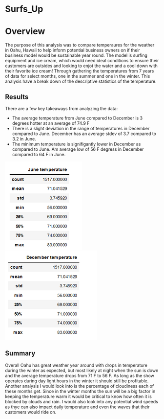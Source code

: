 # Surfs_Up

# Overview 

The purpose of this analysis was to compare temperaures for the weather in Oahu, Hawaii to help inform potential business owners on if their business model would be sustainable year round. The model is surfing equipment and ice cream, which would need ideal conditions to ensure their customers are outsides and looking to enjot the water and a cool down with their favorite ice cream! Through gathering the temperatures from 7 years of data for select months, one in the summer and one in the winter. This analysis have a break down of the descriptive statistics of the temperature. 

## Results 

There are a few key takeaways from analyzing the data: 

- The average temperature from June compared to December is 3 degrees hotter at an average of 74.9 F
- There is a slight deviation in the range of temperatures in December compared to June. December has an average stdev of 3.7 compared to 3.2 in June.
- The minimum temperature is signifigantly lower in December as compared to June. Am average low of 56 F degress in December compared to 64 F in June. 

![This is an image](https://github.com/BrandonCodes95/Surfs_Up/blob/4820a40355443293b261aaee20c3ea1fec238b68/June%20Temp.PNG)
![This is an image](https://github.com/BrandonCodes95/Surfs_Up/blob/4820a40355443293b261aaee20c3ea1fec238b68/Dec%20Temp.PNG)


## Summary 

Overall Oahu has great weather year around with drops in temperature during the winter as expected, but most likely at night when the sun is down and the average temperature drops from 71 F to 56 F. As long as the show operates during day light hours in the winter it should still be profitable. Another analysis I would look into is the percentage of cloudiness each of these months get. Since in the winter months the sun will be a big factor in keeping the temperature warm it would be critical to know how often it is blocked by clouds and rain. I would also look into any potential wind speeds as thye can also impact daily temperature and even the waves that their customers would ride on. 
